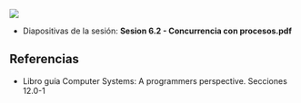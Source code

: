 ![](https://i.imgur.com/CnRFbj3.png)

* Diapositivas de la sesión: **Sesion 6.2 - Concurrencia con procesos.pdf**

## Referencias
*
     Libro guía Computer Systems: A programmers perspective. Secciones 12.0-1
